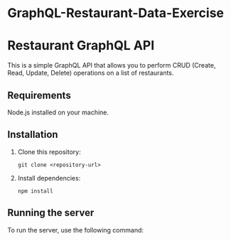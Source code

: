# GraphQL-Restaurant-Data-Exercise

# Restaurant GraphQL API

This is a simple GraphQL API that allows you to perform CRUD (Create, Read, Update, Delete) operations on a list of restaurants.

## Requirements

Node.js installed on your machine.

## Installation

1. Clone this repository:
    ```
    git clone <repository-url>
    ```
2. Install dependencies:
    ```
    npm install
    ```
    
## Running the server

To run the server, use the following command:
